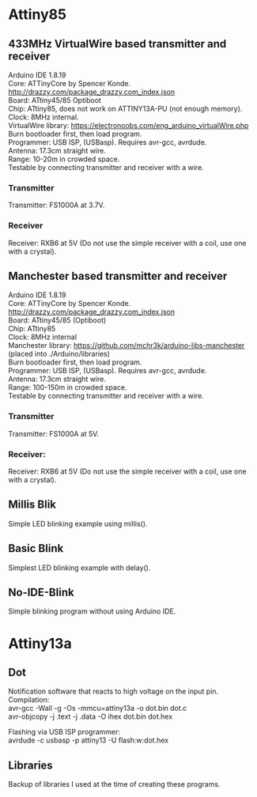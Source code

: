# Attiny85

## 433MHz VirtualWire based transmitter and receiver
Arduino IDE 1.8.19  
Core: ATTinyCore by Spencer Konde. http://drazzy.com/package_drazzy.com_index.json  
Board: ATtiny45/85 Optiboot  
Chip: ATtiny85, does not work on ATTINY13A-PU (not enough memory).  
Clock: 8MHz internal.  
VirtualWire library: https://electronoobs.com/eng_arduino_virtualWire.php  
Burn bootloader first, then load program.  
Programmer: USB ISP, (USBasp). Requires avr-gcc, avrdude.  
Antenna: 17.3cm straight wire.  
Range: 10-20m in crowded space.  
Testable by connecting transmitter and receiver with a wire.

### Transmitter
Transmitter: FS1000A at 3.7V.

### Receiver
Receiver: RXB6 at 5V (Do not use the simple receiver with a coil, use one with a crystal).

## Manchester based transmitter and receiver
Arduino IDE 1.8.19  
Core: ATTinyCore by Spencer Konde. http://drazzy.com/package_drazzy.com_index.json  
Board: ATtiny45/85 (Optiboot)  
Chip: ATtiny85  
Clock: 8MHz internal  
Manchester library: https://github.com/mchr3k/arduino-libs-manchester (placed into ./Arduino/libraries)  
Burn bootloader first, then load program.  
Programmer: USB ISP, (USBasp). Requires avr-gcc, avrdude.  
Antenna: 17.3cm straight wire.  
Range: 100-150m in crowded space.  
Testable by connecting transmitter and receiver with a wire.  

### Transmitter
Transmitter: FS1000A at 5V. 

### Receiver:
Receiver: RXB6 at 5V (Do not use the simple receiver with a coil, use one with a crystal).

## Millis Blik
Simple LED blinking example using millis().

## Basic Blink
Simplest LED blinking example with delay().

## No-IDE-Blink
Simple blinking program without using Arduino IDE.

# Attiny13a

## Dot
Notification software that reacts to high voltage on the input pin.  
Compilation:  
avr-gcc -Wall -g -Os -mmcu=attiny13a -o dot.bin dot.c  
avr-objcopy -j .text -j .data -O ihex dot.bin dot.hex  
  
Flashing via USB ISP programmer:  
avrdude -c usbasp -p attiny13 -U flash:w:dot.hex  

## Libraries
Backup of libraries I used at the time of creating these programs.  
